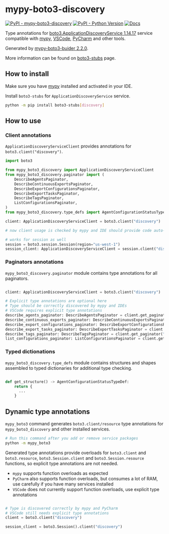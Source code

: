 # mypy-boto3-discovery

[![PyPI - mypy-boto3-discovery](https://img.shields.io/pypi/v/mypy-boto3-discovery.svg?color=blue)](https://pypi.org/project/mypy-boto3-discovery)
[![PyPI - Python Version](https://img.shields.io/pypi/pyversions/mypy-boto3-discovery.svg?color=blue)](https://pypi.org/project/mypy-boto3-discovery)
[![Docs](https://img.shields.io/readthedocs/mypy-boto3-builder.svg?color=blue)](https://mypy-boto3-builder.readthedocs.io/)

Type annotations for
[boto3.ApplicationDiscoveryService 1.14.17](https://boto3.amazonaws.com/v1/documentation/api/1.14.17/reference/services/discovery.html#ApplicationDiscoveryService) service
compatible with [mypy](https://github.com/python/mypy), [VSCode](https://code.visualstudio.com/),
[PyCharm](https://www.jetbrains.com/pycharm/) and other tools.

Generated by [mypy-boto3-buider 2.2.0](https://github.com/vemel/mypy_boto3_builder).

More information can be found on [boto3-stubs](https://pypi.org/project/boto3-stubs/) page.

## How to install

Make sure you have [mypy](https://github.com/python/mypy) installed and activated in your IDE.

Install `boto3-stubs` for `ApplicationDiscoveryService` service.

```bash
python -m pip install boto3-stubs[discovery]
```

## How to use

### Client annotations

`ApplicationDiscoveryServiceClient` provides annotations for `boto3.client("discovery")`.

```python
import boto3

from mypy_boto3_discovery import ApplicationDiscoveryServiceClient
from mypy_boto3_discovery.paginator import (
    DescribeAgentsPaginator,
    DescribeContinuousExportsPaginator,
    DescribeExportConfigurationsPaginator,
    DescribeExportTasksPaginator,
    DescribeTagsPaginator,
    ListConfigurationsPaginator,
)
from mypy_boto3_discovery.type_defs import AgentConfigurationStatusTypeDef, ...

client: ApplicationDiscoveryServiceClient = boto3.client("discovery")

# now client usage is checked by mypy and IDE should provide code auto-complete

# works for session as well
session = boto3.session.Session(region="us-west-1")
session_client: ApplicationDiscoveryServiceClient = session.client("discovery")
```

### Paginators annotations

`mypy_boto3_discovery.paginator` module contains type annotations for all paginators.

```python

client: ApplicationDiscoveryServiceClient = boto3.client("discovery")

# Explicit type annotations are optional here
# Type should be correctly discovered by mypy and IDEs
# VSCode requires explicit type annotations
describe_agents_paginator: DescribeAgentsPaginator = client.get_paginator("describe_agents")
describe_continuous_exports_paginator: DescribeContinuousExportsPaginator = client.get_paginator("describe_continuous_exports")
describe_export_configurations_paginator: DescribeExportConfigurationsPaginator = client.get_paginator("describe_export_configurations")
describe_export_tasks_paginator: DescribeExportTasksPaginator = client.get_paginator("describe_export_tasks")
describe_tags_paginator: DescribeTagsPaginator = client.get_paginator("describe_tags")
list_configurations_paginator: ListConfigurationsPaginator = client.get_paginator("list_configurations")
```







### Typed dictionations

`mypy_boto3_discovery.type_defs` module contains structures and shapes assembled
to typed dictionaries for additional type checking.

```python

def get_structure() -> AgentConfigurationStatusTypeDef:
    return {
      ...
    }
```


## Dynamic type annotations

`mypy_boto3` command generates `boto3.client/resource` type annotations for
`mypy_boto3_discovery` and other installed services.

```bash
# Run this command after you add or remove service packages
python -m mypy_boto3
```

Generated type annotations provide overloads for `boto3.client` and `boto3.resource`,
`boto3.Session.client` and `boto3.Session.resource` functions,
so explicit type annotations are not needed.

- `mypy` supports function overloads as expected
- `PyCharm` also supports function overloads, but consumes a lot of RAM, use carefully if you have many services installed
- `VSCode` does not currently support function overloads, use explicit type annotations

```python

# Type is discovered correctly by mypy and PyCharm
# VSCode still needs explicit type annotations
client = boto3.client("discovery")

session_client = boto3.Session().client("discovery")
```
